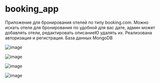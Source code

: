 # booking_app
 Приложение для бронирования отелей по типу booking.com. Можно искать отели для бронирования по удобной для вас дате, админ может добавлять отели, редактировать описаниеЮ удалять их. Реализована авторизация и регистрация. База данных MongoDB

![image](https://github.com/japusta/booking_app/assets/99975684/69ed1447-10d9-4f41-9bd1-1c851d18e066)

![image](https://github.com/japusta/booking_app/assets/99975684/2c3512b8-96da-4a74-9c4b-3899e84e293e)

![image](https://github.com/japusta/booking_app/assets/99975684/a89b9640-0793-49b1-8be3-e799ccbd3c61)

![image](https://github.com/japusta/booking_app/assets/99975684/9565aac1-eaa4-493d-9881-9290e2a1baaa)
